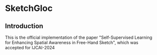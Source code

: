 # SketchGloc

## Introduction
This is the official implementation of the paper "Self-Supervised Learning for Enhancing Spatial Awareness in Free-Hand Sketch", which was accepted for IJCAI-2024
